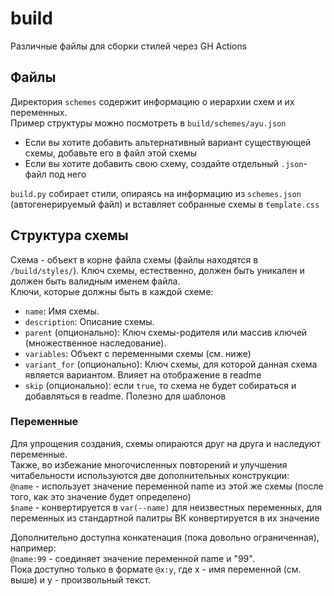 # build

Различные файлы для сборки стилей через GH Actions    

## Файлы

Директория `schemes` содержит информацию о иерархии схем и их переменных.    
Пример структуры можно посмотреть в `build/schemes/ayu.json`    

-   Если вы хотите добавить альтернативный вариант существующей схемы, добавьте его в файл этой схемы    
-   Если вы хотите добавить свою схему, создайте отдельный `.json`-файл под него

`build.py` собирает стили, опираясь на информацию из `schemes.json` (автогенерируемый файл) и вставляет собранные схемы в `ťemplate.css`    

## Структура схемы

Схема - объект в корне файла схемы (файлы находятся в `/build/styles/`). Ключ схемы, естественно, должен быть уникален и должен быть валидным именем файла.    
Ключи, которые должны быть в каждой схеме:    

- `name`: Имя схемы.    
- `description`: Описание схемы.
- `parent` (опционально): Ключ схемы-родителя или массив ключей (множественное наследование).   
- `variables`: Объект с переменными схемы (см. ниже)    
- `variant_for` (опционально): Ключ схемы, для которой данная схема является вариантом. Влияет на отображение в readme
- `skip` (опционально): если `true`, то схема не будет собираться и добавляться в readme. Полезно для шаблонов

### Переменные

Для упрощения создания, схемы опираются друг на друга и наследуют переменные.    
Также, во избежание многочисленных повторений и улучшения читабельности используются две дополнительных конструкции:    
`@name` - использует значение переменной name из этой же схемы (после того, как это значение будет определено)    
`$name` - конвертируется в `var(--name)` для неизвестных переменных, для переменных из стандартной палитры ВК конвертируется в их значение    

Дополнительно доступна конкатенация (пока довольно ограниченная), например:    
`@name:99` - соединяет значение переменной name и "99".    
Пока доступно только в формате `@x:y`, где x - имя переменной (см. выше) и y - произвольный текст.    
